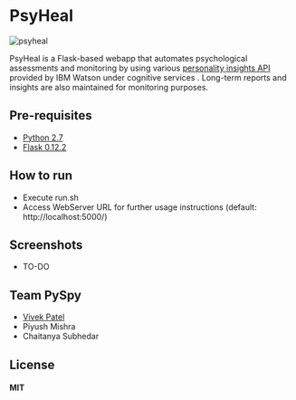 # **PsyHeal**
![psyheal](https://user-images.githubusercontent.com/15742618/31468614-1f7b8348-aefc-11e7-925b-6e95daf888ea.png)

PsyHeal is a Flask-based webapp that automates psychological assessments and monitoring by using various [personality insights API](https://www.ibm.com/watson/services/personality-insights/) provided by IBM Watson under cognitive services . Long-term reports and insights are also maintained for monitoring purposes.

## Pre-requisites
* [Python 2.7](https://www.python.org/download/releases/2.7/)
* [Flask 0.12.2](https://pypi.python.org/pypi/Flask/0.12.2)

## How to run
* Execute run.sh
* Access WebServer URL for further usage instructions (default: http://localhost:5000/)

## Screenshots
* TO-DO

## Team PySpy
* [Vivek Patel](https://github.com/Necrote)
* Piyush Mishra
* Chaitanya Subhedar

## License
#### MIT

